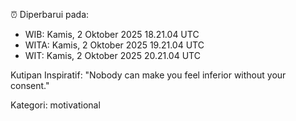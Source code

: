 ⏰ Diperbarui pada:
- WIB: Kamis, 2 Oktober 2025 18.21.04 UTC
- WITA: Kamis, 2 Oktober 2025 19.21.04 UTC
- WIT: Kamis, 2 Oktober 2025 20.21.04 UTC

Kutipan Inspiratif:
"Nobody can make you feel inferior without your consent."


Kategori: motivational

